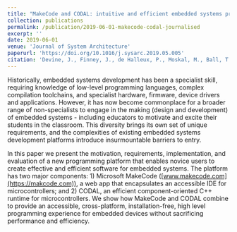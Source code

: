 ```yaml
---
title: "MakeCode and CODAL: intuitive and efficient embedded systems programming for education"
collection: publications
permalink: /publication/2019-06-01-makecode-codal-journalised
excerpt: ''
date: 2019-06-01
venue: 'Journal of System Architecture'
paperurl: 'https://doi.org/10.1016/j.sysarc.2019.05.005'
citation: 'Devine, J., Finney, J., de Halleux, P., Moskal, M., Ball, T. and Hodges, S., 2019. MakeCode and CODAL: intuitive and efficient embedded systems programming for education. <i>Journal of Systems Architecture.</i>'
---
```


Historically, embedded systems development has been a specialist skill, requiring knowledge of low-level programming languages, complex compilation toolchains, and specialist hardware, firmware, device drivers and applications. However, it has now become commonplace for a broader range of non-specialists to engage in the making (design and development) of embedded systems - including educators to motivate and excite their students in the classroom. This diversity brings its own set of unique requirements, and the complexities of existing embedded systems development platforms introduce insurmountable barriers to entry.

In this paper we present the motivation, requirements, implementation, and evaluation of a new programming platform that enables novice users to create effective and efficient software for embedded systems. The platform has two major components: 1) Microsoft MakeCode ([www.makecode.com](https://makcode.com)), a web app that encapsulates an accessible IDE for microcontrollers; and 2) CODAL, an efficient component-oriented C++ runtime for microcontrollers. We show how MakeCode and CODAL combine to provide an accessible, cross-platform, installation-free, high level programming experience for embedded devices without sacrificing performance and efficiency.
